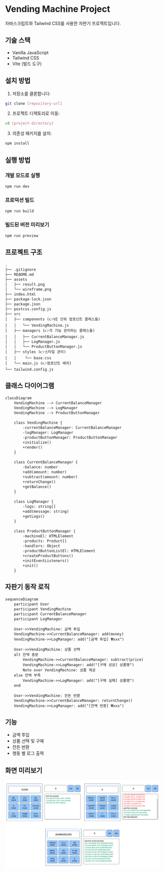 # Vending Machine Project

자바스크립트와 Tailwind CSS를 사용한 자판기 프로젝트입니다.

## 기술 스택

- Vanilla JavaScript
- Tailwind CSS
- Vite (빌드 도구)



## 설치 방법

1. 저장소를 클론합니다:
```bash
git clone [repository-url]
```

2. 프로젝트 디렉토리로 이동:
```bash
cd [project-directory]
```

3. 의존성 패키지를 설치:
```bash
npm install
```

## 실행 방법

### 개발 모드로 실행
```bash
npm run dev
```

### 프로덕션 빌드
```bash
npm run build
```

### 빌드된 버전 미리보기
```bash
npm run preview
```



## 프로젝트 구조

```
.
├── .gitignore
├── README.md
├── assets
│   ├── result.png
│   └── wireframe.png
├── index.html
├── package-lock.json
├── package.json
├── postcss.config.js
├── src
│   ├── components (👉UI 단위 컴포넌트 클래스들)
│   │   └── VendingMachine.js
│   ├── managers (👉각 기능 관리하는 클래스들)
│   │   ├── CurrentBalanceManager.js
│   │   ├── LogManager.js
│   │   └── ProductButtonManager.js
│   ├── styles (👉스타일 관리)
│   │    └── base.css
│   └── main.js (👉컴포넌트 배치)
└── tailwind.config.js

```


## 클래스 다이어그램

```mermaid
classDiagram
    VendingMachine --> CurrentBalanceManager
    VendingMachine --> LogManager
    VendingMachine --> ProductButtonManager

    class VendingMachine {
        -currentBalanceManager: CurrentBalanceManager
        -logManager: LogManager
        -productButtonManager: ProductButtonManager
        +initialize()
        +render()
    }

    class CurrentBalanceManager {
        -balance: number
        +add(amount: number)
        +subtract(amount: number)
        +returnChange()
        +getBalance()
    }

    class LogManager {
        -logs: string[]
        +add(message: string)
        +getLogs()
    }

    class ProductButtonManager {
        -machineEl: HTMLElement
        -products: Product[]
        -handlers: Object
        -productButtonListEl: HTMLElement
        +createProductButtons()
        +initEventListeners()
        +init()
    }
```

## 자판기 동작 로직

```mermaid
sequenceDiagram
    participant User
    participant VendingMachine
    participant CurrentBalanceManager
    participant LogManager

    User->>VendingMachine: 금액 투입
    VendingMachine->>CurrentBalanceManager: add(money)
    VendingMachine->>LogManager: add("[금액 투입] ₩xxx")
    
    User->>VendingMachine: 상품 선택
    alt 잔액 충분
        VendingMachine->>CurrentBalanceManager: subtract(price)
        VendingMachine->>LogManager: add("[구매 성공] 상품명")
        Note over VendingMachine: 상품 제공
    else 잔액 부족
        VendingMachine->>LogManager: add("[구매 실패] 상품명")
    end
    
    User->>VendingMachine: 잔돈 반환
    VendingMachine->>CurrentBalanceManager: returnChange()
    VendingMachine->>LogManager: add("[잔액 반환] ₩xxx")
```

## 기능

- 금액 투입
- 상품 선택 및 구매
- 잔돈 반환
- 행동 별 로그 출력

## 화면 미리보기

![화면 미리보기](./assets/result.png)
